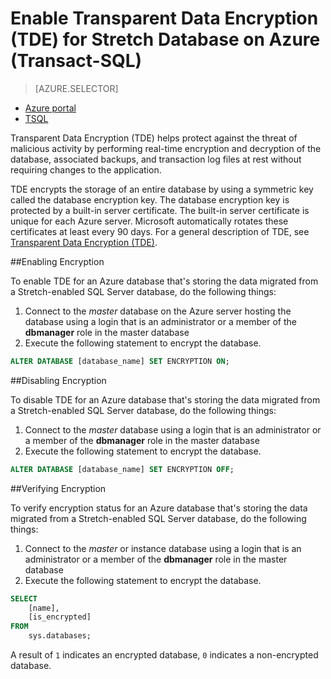 <properties
   pageTitle="Enable Transparent Data Encryption (TDE) for SQL Server Stretch Database on Azure TSQL | Microsoft Azure"
   description="Enable Transparent Data Encryption (TDE) for SQL Server Stretch Database on Azure TSQL"
   services="sql-server-stretch-database"
   documentationCenter=""
   authors="douglaslMS"
   manager="jhubbard"
   editor=""/>

<tags
   ms.service="sql-server-stretch-database"
   ms.workload="data-management"
   ms.tgt_pltfrm="na"
   ms.devlang="na"
   ms.topic="article"
   ms.date="06/14/2016"
   ms.author="douglaslMS"/>

# Enable Transparent Data Encryption (TDE) for Stretch Database on Azure (Transact-SQL)
> [AZURE.SELECTOR]
- [Azure portal](sql-server-stretch-database-encryption-tde.md)
- [TSQL](sql-server-stretch-database-tde-tsql.md)

Transparent Data Encryption (TDE) helps protect against the threat of malicious activity by performing real-time encryption and decryption of the database, associated backups, and transaction log files at rest without requiring changes to the application.

TDE encrypts the storage of an entire database by using a symmetric key called the database encryption key. The database encryption key is protected by a built-in server certificate. The built-in server certificate is unique for each Azure server. Microsoft automatically rotates these certificates at least every 90 days. For a general description of TDE, see [Transparent Data Encryption (TDE)].

##Enabling Encryption

To enable TDE for an Azure database that's storing the data migrated from a Stretch-enabled SQL Server database, do the following things:

1. Connect to the *master* database on the Azure server hosting the database using a login that is an administrator or a member of the **dbmanager** role in the master database
2. Execute the following statement to encrypt the database.

```sql
ALTER DATABASE [database_name] SET ENCRYPTION ON;
```

##Disabling Encryption

To disable TDE for an Azure database that's storing the data migrated from a Stretch-enabled SQL Server database, do the following things:

1. Connect to the *master* database using a login that is an administrator or a member of the **dbmanager** role in the master database
2. Execute the following statement to encrypt the database.

```sql
ALTER DATABASE [database_name] SET ENCRYPTION OFF;
```

##Verifying Encryption

To verify encryption status for an Azure database that's storing the data migrated from a Stretch-enabled SQL Server database, do the following things:

1. Connect to the *master* or instance database using a login that is an administrator or a member of the **dbmanager** role in the master database
2. Execute the following statement to encrypt the database.

```sql
SELECT
	[name],
	[is_encrypted]
FROM
	sys.databases;
```

A result of ```1``` indicates an encrypted database, ```0``` indicates a non-encrypted database.


<!--Anchors-->
[Transparent Data Encryption (TDE)]: https://msdn.microsoft.com/library/bb934049.aspx


<!--Image references-->

<!--Link references-->
